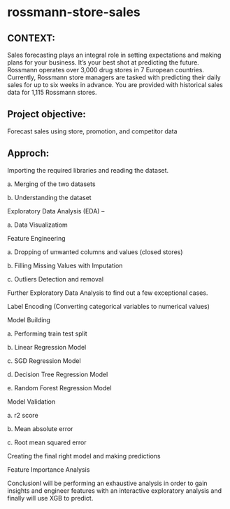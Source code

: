 # rossmann-store-sales

## CONTEXT:
Sales forecasting plays an integral role in setting expectations and making plans for your business. It’s your best shot at predicting the future. Rossmann operates over 3,000 drug stores in 7 European countries. Currently, Rossmann store managers are tasked with predicting their daily sales for up to six weeks in advance. You are provided with historical sales data for 1,115 Rossmann stores. 

## Project objective:
   Forecast sales using store, promotion, and competitor data
   
## Approch:
Importing the required libraries and reading the dataset.

a. Merging of the two datasets

b. Understanding the dataset

Exploratory Data Analysis (EDA) –

a. Data Visualizatiom

Feature Engineering

a. Dropping of unwanted columns and values (closed stores)

b. Filling Missing Values with Imputation

c. Outliers Detection and removal

Further Exploratory Data Analysis to find out a few exceptional cases.

Label Encoding (Converting categorical variables to numerical values)

Model Building

a. Performing train test split

b. Linear Regression Model

c. SGD Regression Model

d. Decision Tree Regression Model

e. Random Forest Regression Model

Model Validation

a. r2 score

b. Mean absolute error

c. Root mean squared error

Creating the final right model and making predictions

Feature Importance Analysis

ConclusionI will be performing an exhaustive analysis in order to gain insights and engineer features with an interactive exploratory analysis and finally will use XGB to predict.
